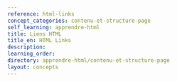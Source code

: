 ```yaml
---
reference: html-links
concept_categories: contenu-et-structure-page
self_learning: apprendre-html
title: Liens HTML
title_en: HTML Links
description:
learning_order:
directory: apprendre-html/contenu-et-structure-page
layout: concepts
---
```

